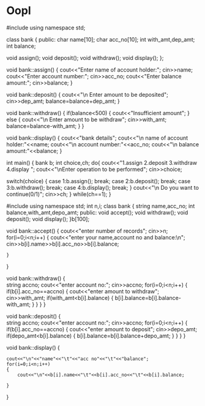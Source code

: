 # Oopl
#include<iostream>
using namespace std;

class bank
{
public:
char name[10];
char acc_no[10];
int with_amt,dep_amt;
int balance;

void assign();
void deposit();
void withdraw();
void display();
};

void bank::assign()
{
cout<<"Enter name of account holder:";
cin>>name;
cout<<"Enter account number:";
cin>>acc_no;
cout<<"Enter balance amount:";
cin>>balance;
}

void bank::deposit()
{
cout<<"\n Enter amount to be deposited";
cin>>dep_amt;
balance=balance+dep_amt;
}

void bank::withdraw()
{
if(balance<500)
{
cout<<"Insufficient amount";
}
else
{
cout<<"\n Enter amount to be withdraw";
cin>>with_amt;
balance=balance-with_amt;
}
}

void bank::display()
{
cout<<"bank details";
cout<<"\n name of account holder:"<<name;
cout<<"\n account number:"<<acc_no;
cout<<"\n balance amount:"<<balance;
}

int main()
{
bank b;
int choice,ch;
do{
cout<<"1.assign 2.deposit 3.withdraw 4.display ";
cout<<"\nEnter operation to be performed";
cin>>choice;

switch(choice)
{
case 1:b.assign();
       break;
case 2:b.deposit();
       break;
case 3:b.withdraw();
       break;
case 4:b.display();
       break;
}
cout<<"\n Do you want to continue(0/1)";
cin>>ch;
}
while(ch==1);
}



#include<iostream>
using namespace std;
int n,i;
class bank
{
string name,acc_no;
int balance,with_amt,depo_amt;
public:
void accept();
void withdraw();
void deposit();
void display();
}b[100];

void bank::accept()
{
    cout<<"enter number of records";
    cin>>n;
    for(i=0;i<n;i++)
    {
        cout<<"enter your name,account no and balance:\n";
        cin>>b[i].name>>b[i].acc_no>>b[i].balance;

    }
    
}

void bank::withdraw()
{   
    string accno;
    cout<<"enter account no:";
    cin>>accno;
    for(i=0;i<n;i++)
    {
        if(b[i].acc_no==accno)
        {
        cout<<"enter amount to withdraw";
        cin>>with_amt;
        if(with_amt<b[i].balance)
        {
            b[i].balance=b[i].balance-with_amt;
        }
        }
    }
}

void bank::deposit()
{   
    string accno;
    cout<<"enter account no:";
    cin>>accno;
    for(i=0;i<n;i++)
    {
        if(b[i].acc_no==accno)
        {
        cout<<"enter amount to deposit";
        cin>>depo_amt;
        if(depo_amt<b[i].balance)
        {
            b[i].balance=b[i].balance+depo_amt;
        }
        }
    }
}

void bank::display()
{   
    
    cout<<"\n"<<"name"<<"\t"<<"acc no"<<"\t"<<"balance";
    for(i=0;i<n;i++)
    {
        cout<<"\n"<<b[i].name<<"\t"<<b[i].acc_no<<"\t"<<b[i].balance;
        
    }
}


